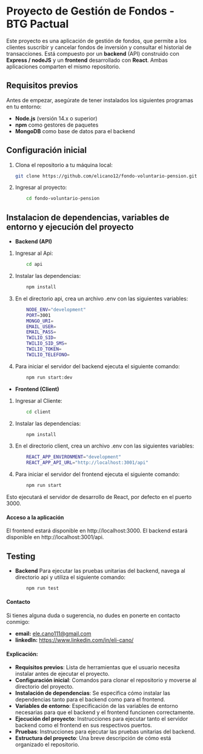 # Proyecto de Gestión de Fondos - BTG Pactual

Este proyecto es una aplicación de gestión de fondos, que permite a los clientes suscribir y cancelar fondos de inversión y consultar el historial de transacciones. Está compuesto por un **backend** (API) construido con **Express / nodeJS** y un **frontend** desarrollado con **React**. Ambas aplicaciones comparten el mismo repositorio.

## Requisitos previos

Antes de empezar, asegúrate de tener instalados los siguientes programas en tu entorno:

- **Node.js** (versión 14.x o superior)
- **npm** como gestores de paquetes
- **MongoDB** como base de datos para el backend

## Configuración inicial

1. Clona el repositorio a tu máquina local:
   ```bash
   git clone https://github.com/elicano12/fondo-voluntario-pension.git

2. Ingresar al proyecto:
    ```bash 
        cd fondo-voluntario-pension

## Instalacion de dependencias, variables de entorno y ejecución del proyecto

- **Backend (API)**

1. Ingresar al Api:
    ```bash 
        cd api
2. Instalar las dependencias:
    ```bash 
        npm install
3. En el directorio api, crea un archivo .env con las siguientes variables:
    ```bash 
        NODE_ENV="development"
        PORT=3001
        MONGO_URI=
        EMAIL_USER=
        EMAIL_PASS=
        TWILIO_SID=
        TWILIO_SID_SMS=
        TWILIO_TOKEN=
        TWILIO_TELEFONO=
4. Para iniciar el servidor del backend ejecuta el siguiente comando:
    ```bash 
        npm run start:dev


- **Frontend (Client)**
1. Ingresar al Cliente:
    ```bash 
        cd client
2. Instalar las dependencias:
    ```bash 
        npm install
 3. En el directorio client, crea un archivo .env con las siguientes variables:
    ```bash 
        REACT_APP_ENVIRONMENT="development"
        REACT_APP_API_URL="http://localhost:3001/api"
4. Para iniciar el servidor del frontend ejecuta el siguiente comando:
    ```bash 
        npm run start
Esto ejecutará el servidor de desarrollo de React, por defecto en el puerto 3000.

#### Acceso a la aplicación
El frontend estará disponible en http://localhost:3000.
El backend estará disponible en http://localhost:3001/api.

## Testing

- **Backend**
Para ejecutar las pruebas unitarias del backend, navega al directorio api y utiliza el siguiente comando:
    ```bash 
        npm run test

#### Contacto
Si tienes alguna duda o sugerencia, no dudes en ponerte en contacto conmigo: 
   - **email:**  ele.cano111@gmail.com 
   - **linkedIn:** https://www.linkedin.com/in/eli-cano/


#### Explicación:
- **Requisitos previos**: Lista de herramientas que el usuario necesita instalar antes de ejecutar el proyecto.
- **Configuración inicial**: Comandos para clonar el repositorio y moverse al directorio del proyecto.
- **Instalación de dependencias**: Se especifica cómo instalar las dependencias tanto para el backend como para el frontend.
- **Variables de entorno**: Especificación de las variables de entorno necesarias para que el backend y el frontend funcionen correctamente.
- **Ejecución del proyecto**: Instrucciones para ejecutar tanto el servidor backend como el frontend en sus respectivos puertos.
- **Pruebas**: Instrucciones para ejecutar las pruebas unitarias del backend.
- **Estructura del proyecto**: Una breve descripción de cómo está organizado el repositorio.
